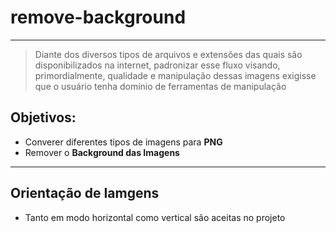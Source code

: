 # remove-background
---
> Diante dos diversos tipos de arquivos e extensões
> das quais são disponibilizados na internet, padronizar
> esse fluxo visando, primordialmente, qualidade e manipulação dessas imagens
> exigisse que o usuário tenha domínio de ferramentas de manipulação
>
## Objetivos:

- Converer diferentes tipos de imagens para **PNG**
- Remover o **Background das Imagens**

---
## Orientação de Iamgens

- Tanto em modo horizontal como vertical são aceitas no projeto

